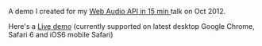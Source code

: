 A demo I created for my <a href="http://www.slideshare.net/ranbena/web-audio-api-in-15-min">Web Audio API in 15 min </a> talk on Oct 2012.

Here's a <a href="http://ranbena.github.com/hulk-speech">Live demo</a>
(currently supported on latest desktop Google Chrome, Safari 6 and iOS6 mobile Safari) 
